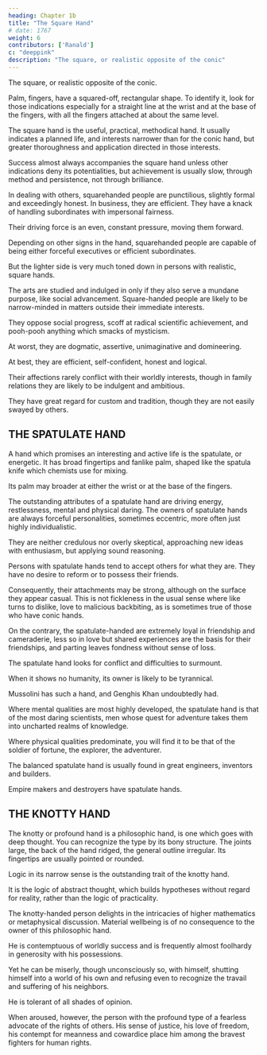 ```yaml
---
heading: Chapter 1b
title: "The Square Hand"
# date: 1767
weight: 6
contributors: ['Ranald']
c: "deeppink"
description: "The square, or realistic opposite of the conic"
---
```




The square, or realistic opposite of the conic.

Palm, fingers, have a squared-off, rectangular shape. To identify it, look for those indications  especially for a straight line at the wrist and at the base of the fingers, with all the fingers attached at about the same level.


The square hand is the useful, practical, methodical hand. It usually indicates a planned life, and interests narrower than for the conic hand, but greater thoroughness and application directed in those interests. 

Success almost always accompanies the square hand unless other indications deny its potentialities, but achievement is usually slow, through method and persistence, not through brilliance. 

In dealing with others, squarehanded people are punctilious, slightly formal and exceedingly honest. In business, they are efficient. They have a knack of handling subordinates with impersonal fairness.

Their driving force is an even, constant pressure, moving them forward. 

Depending on other signs in the hand, squarehanded people are capable of being either forceful executives or efficient subordinates.

But the lighter side is very much toned down in persons with realistic, square hands.

The arts are studied and indulged in only if they also serve a mundane purpose, like social advancement. Square-handed people are likely to be narrow-minded in matters outside their immediate interests.

They oppose social progress, scoff at radical scientific achievement, and pooh-pooh anything which smacks of mysticism. 

At worst, they are dogmatic, assertive, unimaginative and domineering. 

At best, they are efficient, self-confident, honest and logical. 

Their affections rarely conflict with their worldly interests, though in family relations they are likely to be indulgent and ambitious.

They have great regard for custom and tradition, though they are not easily swayed by others.


## THE SPATULATE HAND

A hand which promises an interesting and active life is the spatulate, or energetic. It has broad fingertips and fanlike palm, shaped like the spatula knife which chemists use for mixing.

Its palm may broader at either the wrist or at the base of the fingers. 

The outstanding attributes of a spatulate hand are driving energy, restlessness, mental and physical daring. The owners of spatulate hands are always forceful personalities, sometimes eccentric, more often just highly individualistic. 

They are neither credulous nor overly skeptical, approaching new ideas with enthusiasm, but
applying sound reasoning.


Persons with spatulate hands tend to accept others for what they are. They have no desire to reform or to possess their friends. 

Consequently, their attachments may be strong, although on the surface they appear casual. This is not fickleness in the usual sense where like turns to dislike, love to malicious backbiting, as is sometimes true of those who have conic hands.

On the contrary, the spatulate-handed are extremely loyal in friendship and cameraderie, less so in love but shared experiences are the basis for their friendships, and parting leaves fondness without sense of loss.

The spatulate hand looks for conflict and difficulties to surmount.

When it shows no humanity, its owner is likely to be tyrannical.

Mussolini has such a hand, and Genghis Khan undoubtedly had.

Where mental qualities are most highly developed, the spatulate hand is that of the most daring scientists, men whose quest for adventure takes them into uncharted realms of knowledge. 

Where physical qualities predominate, you will find it to be that of the soldier of fortune, the explorer, the adventurer. 

The balanced spatulate hand is usually found in great engineers, inventors and builders. 

Empire makers and destroyers have spatulate hands.


## THE KNOTTY HAND

The knotty or profound hand is a philosophic hand, is one which goes with deep thought. You can recognize the type by its bony structure. The joints large, the back of the hand ridged, the general outline irregular. Its fingertips are usually pointed or rounded.


Logic in its narrow sense is the outstanding trait of the knotty hand. 

It is the logic of abstract thought, which builds hypotheses without regard for reality, rather than the logic of practicality.

The knotty-handed person delights in the intricacies of higher mathematics or metaphysical discussion. Material wellbeing is of no consequence to the owner of this philosophic hand. 

He is contemptuous of worldly success and is frequently almost foolhardy in generosity
with his possessions. 

Yet he can be miserly, though unconsciously so, with himself, shutting himself into a world of his own and refusing even to recognize the travail and suffering of his neighbors.

He is tolerant of all shades of opinion.

When aroused, however, the person with the profound type of a fearless advocate of the rights of others. His sense of justice, his love of freedom, his contempt for meanness and cowardice place  him among the bravest fighters for human rights.



